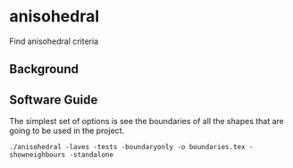 # anisohedral
Find anisohedral criteria

## Background

## Software Guide
The simplest set of options is see the boundaries of all the shapes that are going to be used in the project.

```
./anisohedral -laves -tests -boundaryonly -o boundaries.tex -showneighbours -standalone
```

